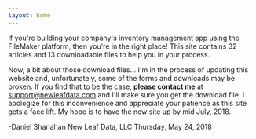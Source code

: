 ```yaml
---
layout: home
---
```

If you're building your company's inventory management app using the FileMaker platform, then you're in the right place!  This site contains 32 articles and 13 downloadable files to help you in your process.

Now, a bit about those download files... I'm in the process of updating this website and, unfortunately, some of the forms and downloads may be broken.  If you find that to be the case, **please contact me** at support@newleafdata.com and I'll make sure you get the download file.  I apologize for this inconvenience and appreciate your patience as this site gets a face lift.  My hope is to have the new site up by mid July, 2018.

-Daniel Shanahan
New Leaf Data, LLC
Thursday, May 24, 2018
